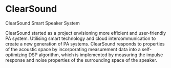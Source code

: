 # ClearSound
ClearSound Smart Speaker System

ClearSound started as a project envisioning more efficient and user-friendly PA system. Utilising smart technology and cloud intercommunication to create a new generation of PA systems. ClearSound responds to properties of the acoustic space by incorporating measurement data into a self-optimizing DSP algorithm, which is implemented by measuring the impulse response and noise properties of the surrounding space of the speaker.
